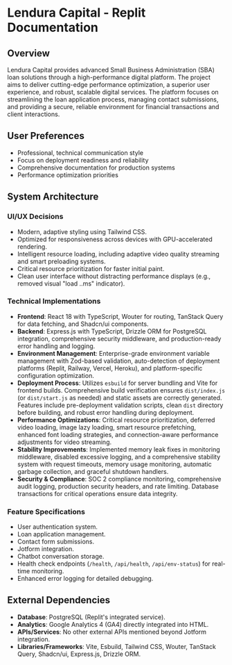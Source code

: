 # Lendura Capital - Replit Documentation

## Overview
Lendura Capital provides advanced Small Business Administration (SBA) loan solutions through a high-performance digital platform. The project aims to deliver cutting-edge performance optimization, a superior user experience, and robust, scalable digital services. The platform focuses on streamlining the loan application process, managing contact submissions, and providing a secure, reliable environment for financial transactions and client interactions.

## User Preferences
- Professional, technical communication style
- Focus on deployment readiness and reliability
- Comprehensive documentation for production systems
- Performance optimization priorities

## System Architecture

### UI/UX Decisions
- Modern, adaptive styling using Tailwind CSS.
- Optimized for responsiveness across devices with GPU-accelerated rendering.
- Intelligent resource loading, including adaptive video quality streaming and smart preloading systems.
- Critical resource prioritization for faster initial paint.
- Clean user interface without distracting performance displays (e.g., removed visual "load ..ms" indicator).

### Technical Implementations
- **Frontend**: React 18 with TypeScript, Wouter for routing, TanStack Query for data fetching, and Shadcn/ui components.
- **Backend**: Express.js with TypeScript, Drizzle ORM for PostgreSQL integration, comprehensive security middleware, and production-ready error handling and logging.
- **Environment Management**: Enterprise-grade environment variable management with Zod-based validation, auto-detection of deployment platforms (Replit, Railway, Vercel, Heroku), and platform-specific configuration optimization.
- **Deployment Process**: Utilizes `esbuild` for server bundling and Vite for frontend builds. Comprehensive build verification ensures `dist/index.js` (or `dist/start.js` as needed) and static assets are correctly generated. Features include pre-deployment validation scripts, clean `dist` directory before building, and robust error handling during deployment.
- **Performance Optimizations**: Critical resource prioritization, deferred video loading, image lazy loading, smart resource prefetching, enhanced font loading strategies, and connection-aware performance adjustments for video streaming.
- **Stability Improvements**: Implemented memory leak fixes in monitoring middleware, disabled excessive logging, and a comprehensive stability system with request timeouts, memory usage monitoring, automatic garbage collection, and graceful shutdown handlers.
- **Security & Compliance**: SOC 2 compliance monitoring, comprehensive audit logging, production security headers, and rate limiting. Database transactions for critical operations ensure data integrity.

### Feature Specifications
- User authentication system.
- Loan application management.
- Contact form submissions.
- Jotform integration.
- Chatbot conversation storage.
- Health check endpoints (`/health`, `/api/health`, `/api/env-status`) for real-time monitoring.
- Enhanced error logging for detailed debugging.

## External Dependencies
- **Database**: PostgreSQL (Replit's integrated service).
- **Analytics**: Google Analytics 4 (GA4) directly integrated into HTML.
- **APIs/Services**: No other external APIs mentioned beyond Jotform integration.
- **Libraries/Frameworks**: Vite, Esbuild, Tailwind CSS, Wouter, TanStack Query, Shadcn/ui, Express.js, Drizzle ORM.